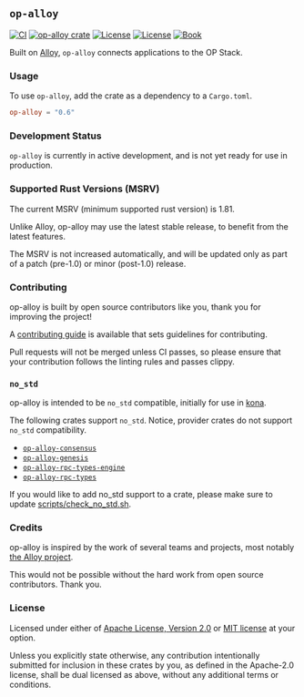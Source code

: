 ## `op-alloy`

<a href="https://github.com/alloy-rs/op-alloy/actions/workflows/ci.yml"><img src="https://github.com/alloy-rs/op-alloy/actions/workflows/ci.yml/badge.svg?label=ci" alt="CI"></a>
<a href="https://crates.io/crates/op-alloy"><img src="https://img.shields.io/crates/v/op-alloy.svg" alt="op-alloy crate"></a>
<a href="https://github.com/alloy-rs/op-alloy/blob/main/LICENSE-APACHE"><img src="https://img.shields.io/badge/License-APACHE-d1d1f6.svg?label=license&labelColor=2a2f35" alt="License"></a>
<a href="https://github.com/alloy-rs/op-alloy/blob/main/LICENSE-MIT"><img src="https://img.shields.io/badge/License-MIT-d1d1f6.svg?label=license&labelColor=2a2f35" alt="License"></a>
<a href="https://alloy-rs.github.io/op-alloy"><img src="https://img.shields.io/badge/Book-854a15?logo=mdBook&labelColor=2a2f35" alt="Book"></a>


Built on [Alloy][alloy], `op-alloy` connects applications to the OP Stack.


### Usage

To use `op-alloy`, add the crate as a dependency to a `Cargo.toml`.

```toml
op-alloy = "0.6"
```

### Development Status

`op-alloy` is currently in active development, and is not yet ready for use in production.


### Supported Rust Versions (MSRV)

The current MSRV (minimum supported rust version) is 1.81.

Unlike Alloy, op-alloy may use the latest stable release,
to benefit from the latest features.

The MSRV is not increased automatically, and will be updated
only as part of a patch (pre-1.0) or minor (post-1.0) release.


### Contributing

op-alloy is built by open source contributors like you, thank you for improving the project!

A [contributing guide][contributing] is available that sets guidelines for contributing.

Pull requests will not be merged unless CI passes, so please ensure that your contribution follows the
linting rules and passes clippy.


### `no_std`

op-alloy is intended to be `no_std` compatible, initially for use in [kona][kona].

The following crates support `no_std`.
Notice, provider crates do not support `no_std` compatibility.

- [`op-alloy-consensus`][op-alloy-consensus]
- [`op-alloy-genesis`][op-alloy-genesis]
- [`op-alloy-rpc-types-engine`][op-alloy-rpc-types-engine]
- [`op-alloy-rpc-types`][op-alloy-rpc-types]

If you would like to add no_std support to a crate,
please make sure to update [scripts/check_no_std.sh][check-no-std].


### Credits

op-alloy is inspired by the work of several teams and projects, most notably [the Alloy project][alloy].

This would not be possible without the hard work from open source contributors. Thank you.


### License

Licensed under either of <a href="LICENSE-APACHE">Apache License, Version
2.0</a> or <a href="LICENSE-MIT">MIT license</a> at your option.

Unless you explicitly state otherwise, any contribution intentionally submitted
for inclusion in these crates by you, as defined in the Apache-2.0 license,
shall be dual licensed as above, without any additional terms or conditions.


<!-- Hyperlinks -->

[check-no-std]: https://github.com/alloy-rs/op-alloy/blob/main/scripts/check_no_std.sh

[kona]: https://github.com/anton-rs/kona
[alloy]: https://github.com/alloy-rs/alloy
[contributing]: https://alloy-rs.github.io/op-alloy

[op-alloy-consensus]: https://crates.io/crates/op-alloy-consensus
[op-alloy-genesis]: https://crates.io/crates/op-alloy-genesis
[op-alloy-network]: https://crates.io/crates/op-alloy-network
[op-alloy-provider]: https://crates.io/crates/op-alloy-provider
[op-alloy-rpc-jsonrpsee]: https://crates.io/crates/op-alloy-rpc-jsonrpsee
[op-alloy-rpc-types-engine]: https://crates.io/crates/op-alloy-rpc-types-engine
[op-alloy-rpc-types]: https://crates.io/crates/op-alloy-rpc-types

